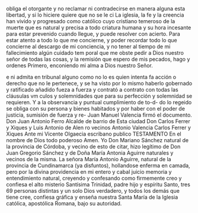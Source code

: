 obliga el otorgante y no reclamar ni contradecirse en manera alguna esta libertad, y si lo hiciere quiere que no se le ci
La iglesia, la fe y la creencia han vivido y progresado como católico cuyo cristiano temeroso de la muerte que es natural y precisa a todo criatura humana y su hora incesante para estar prevenido cuando llegue, y puede resolver con acierto.
Para estar atento a todo lo que me concierne, y poder recordar todo lo que concierne al descargo de mi conciencia, y no tener al tiempo de mi fallecimiento algún cuidado tem poral que me obste pedir a Dios nuestro señor de todas las cosas, y la remisión que espero de mis pecados, hago y ordenes
Primero, enconiendo mi alma a Dios nuestro Señor.

e ni admita en tribunal alguno como no lo es quien intenta
fa acción o derecho que no le pertenece, y se ha visto por
lo mismo haberlo gobernado y ratificado añadido fueza
a fuerza y contrató a contrato con todas las cláusulas vm
culos y solemnidades que para su perfección y solemnidad se requieren. Y a la observancia y puntual cumplimiento de to-d- do lo regeido se obliga con su persona y bienes habitados y por haber con el poder de justicia, sumisión de fuerza y re-
Juan Manuel Valencia firmó el documento.
Don Juan Antonio Ferro
Alcalde de barrio de
Esta ciudad Don Carlos Ferrer y Xiques y Luis Antonio de Alen
ro vecinos
Antonio Valencia
Carlos Ferrer y Xiques
Ante mi Vicente Olgaecia
escribano publico
TESTAMENTO
En el nombre de Dios todo poderoso Amen. Yo Don Mariano Sánchez natural de la provincia de Córdoba, y vecino de esto de citar, hizo legítimo de Don Juan Gregorio Sánchez y de Doña María Antonia Aguirre naturales y vecinos de la misma.
La señora María Antonio Aguirre, natural de la provincia de Cundinamarca (ya disfuntos), hollandose enferma en camada, pero por la divina providencia en mi entero y cabal juicio memoria y entendimiento natural, creyendo y confesando como firmemente creo y confiesa el alto misterio
Santísima Trinidad, padre hijo y espíritu Santo, tres 69 personas distintas y un solo Dios verdadero, y todos los demás que tiene cree, confiesa gráfica y enseña nuestra Santa María de la Iglesia católica, apostólica Romana, bajo su autoridad.